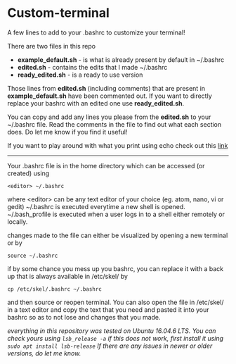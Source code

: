 # Custom-terminal
A few lines to add to your .bashrc to customize your terminal!

There are two files in this repo
- **example_default.sh** - is what is already present by default in ~/.bashrc
- **edited.sh** - contains the edits that I made ~/.bashrc
- **ready_edited.sh** - is a ready to use version

Those lines from **edited.sh** (including comments) that are present in **example_default.sh** have been commented out. If you want to directly replace your bashrc with an edited one use **ready_edited.sh**.

You can copy and add any lines you please from the **edited.sh** to your ~/.bashrc file. Read the comments in the file to find out what each section does. Do let me know if you find it useful!

If you want to play around with what you print using echo check out this [link](https://misc.flogisoft.com/bash/tip_colors_and_formatting)

***********************************************************************************

 Your .bashrc file is in the home directory which can be accessed (or created) using

`<editor> ~/.bashrc`

where \<editor\> can be any text editor of your choice (eg. atom, nano, vi or gedit)
~/.bashrc is executed everytime a new shell is opened. ~/.bash_profile is executed when a user logs in to a shell either remotely or locally.

changes made to the file can either be visualized by opening a new terminal or by 

`source ~/.bashrc`

if by some chance you mess up you bashrc, you can replace it with a back up that is always available in /etc/skel/ by

`cp /etc/skel/.bashrc ~/.bashrc`

and then source or reopen terminal. You can also open the file in /etc/skel/ in a text editor and copy the text that you need and pasted it into your bashrc so as to not lose and changes that you made.

*everything in this repository was tested on Ubuntu 16.04.6 LTS. You can check yours using
`lsb_release -a`
if this does not work, first install it using
`sudo apt install lsb-release`
If there are any issues in newer or older versions, do let me know.*
